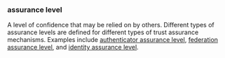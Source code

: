 ### assurance level

<p class="c8"><span>A level of confidence that may be relied on by others. Different types of assurance levels are defined for different types of trust assurance mechanisms. Examples include </span><span class="c2"><a class="c3" href="#h.a7560ebfrt4m">authenticator assurance level</a></span><span>, </span><span class="c2"><a class="c3" href="#h.8fhj7rpnpjy3">federation assurance level</a></span><span>, and </span><span class="c2"><a class="c3" href="#h.udr0qmo2ubln">identity assurance level</a></span><span>.</span></p>